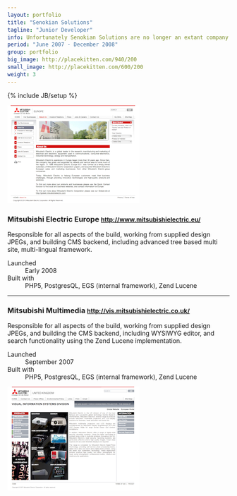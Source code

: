 ```yaml
---
layout: portfolio
title: "Senokian Solutions"
tagline: "Junior Developer"
info: Unfortunately Senokian Solutions are no longer an extant company in the 5 years since I worked there, so in lieu of a fancy banner, I have used kittens. Who doesn't like kittens?
period: "June 2007 - December 2008"
group: portfolio
big_image: http://placekitten.com/940/200
small_image: http://placekitten.com/600/200
weight: 3
---
```

{% include JB/setup %}

<div class="row-fluid portfolio-row">
  <div class="span4">
    <img src="/assets/images/portfolio/senokian/mitsubishi-small.png" >
  </div>
  <div class="span8">
    <h3>Mitsubishi Electric Europe <small><a href="http://www.mitsubishielectric.eu/">http://www.mitsubishielectric.eu/</a></small></h3>
    <p>Responsible for all aspects of the build, working from supplied design JPEGs, and building CMS backend, including advanced tree based multi site, multi-lingual framework.</p>
    <dl>
      <dt>Launched</dt><dd>Early 2008</dd>
      <dt>Built with</dt><dd>PHP5, PostgresQL, EGS (internal framework), Zend Lucene</dd>
    </dl>
  </div>
</div>

<hr>

<div class="row-fluid portfolio-row">
  <div class="span8">
    <h3>Mitsubishi Multimedia <small><a href="http://vis.mitsubishielectric.co.uk/">http://vis.mitsubishielectric.co.uk/</a></small></h3>
    <p>Responsible for all aspects of the build, working from supplied design JPEGs, and building the CMS backend, including WYSIWYG editor, and search functionality using the Zend Lucene implementation.</p>
    <dl>
      <dt>Launched</dt><dd>September 2007</dd>
      <dt>Built with</dt><dd>PHP5, PostgresQL, EGS (internal framework), Zend Lucene</dd>
    </dl>
  </div>
  <div class="span4">
    <img src="/assets/images/portfolio/senokian/vis-mitsubishi-small.png" >
  </div>
</div>